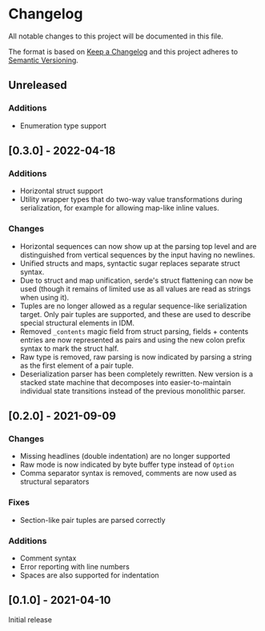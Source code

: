 # Changelog
All notable changes to this project will be documented in this file.

The format is based on [Keep a Changelog](http://keepachangelog.com/en/1.0.0/)
and this project adheres to [Semantic Versioning](https://semver.org/spec/v2.0.0.html).

## Unreleased
### Additions
- Enumeration type support

## [0.3.0] - 2022-04-18
### Additions
- Horizontal struct support
- Utility wrapper types that do two-way value transformations during
  serialization, for example for allowing map-like inline values.
### Changes
- Horizontal sequences can now show up at the parsing top level and are
  distinguished from vertical sequences by the input having no newlines.
- Unified structs and maps, syntactic sugar replaces separate struct syntax.
- Due to struct and map unification, serde's struct flattening can now be used
  (though it remains of limited use as all values are read as strings when
  using it).
- Tuples are no longer allowed as a regular sequence-like serialization
  target. Only pair tuples are supported, and these are used to describe
  special structural elements in IDM.
- Removed `_contents` magic field from struct parsing, fields + contents
  entries are now represented as pairs and using the new colon prefix syntax
  to mark the struct half.
- Raw type is removed, raw parsing is now indicated by parsing a string as the
  first element of a pair tuple.
- Deserialization parser has been completely rewritten. New version is a
  stacked state machine that decomposes into easier-to-maintain individual
  state transitions instead of the previous monolithic parser.

## [0.2.0] - 2021-09-09
### Changes
- Missing headlines (double indentation) are no longer supported
- Raw mode is now indicated by byte buffer type instead of `Option`
- Comma separator syntax is removed, comments are now used as structural
  separators
### Fixes
- Section-like pair tuples are parsed correctly
### Additions
- Comment syntax
- Error reporting with line numbers
- Spaces are also supported for indentation

## [0.1.0] - 2021-04-10
Initial release
